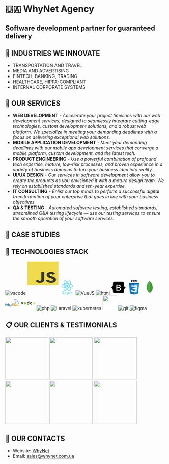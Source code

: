 # 🇺🇦 WhyNet Agency
## Software development partner for guaranteed delivery


## 🌟 INDUSTRIES WE INNOVATE
- TRANSPORTATION AND TRAVEL
- MEDIA AND ADVERTISING
- FINTECH, BANKING, TRADING
- HEALTHCARE, HIPPA-COMPLIANT
- INTERNAL CORPORATE SYSTEMS


## 📂 OUR SERVICES
- **WEB DEVELOPMENT** - *Accelerate your project timelines with our web development services, designed to seamlessly integrate cutting-edge technologies, custom development solutions, and a robust web platform. We specialize in meeting your demanding deadlines with a focus on delivering exceptional web solutions.*
- **MOBILE APPLICATION DEVELOPMENT** - *Meet your demanding deadlines with our mobile app development services that converge a mobile platform, custom development, and the latest tech.* 
- **PRODUCT ENGINEERING** - *Use a powerful combination of profound tech expertise, mature, low-risk processes, and proven experience in a variety of business domains to turn your business idea into reality.*
- **UI/UX DESIGN** - *Our services in software development allow you to create the products as you envisioned it with a mature design team. We rely on established standards and ten-year expertise.*
- **IT CONSULTING** - *Enlist our top minds to perform a successful digital transformation of your enterprise that goes in line with your business objectives.*
- **QA & TESTING** - *Automated software testing, established standards, streamlined Q&A testing lifecycle — use our testing services to ensure the smooth operation of your software services.*


## 💼 CASE STUDIES


## 🚀 TECHNOLOGIES STACK
<p align="left" dir="auto">
  <img src="https://camo.githubusercontent.com/5fa137d222dde7b69acd22c6572a065ce3656e6ffa1f5e88c1b5c7a935af3cc6/68747470733a2f2f63646e2e6a7364656c6976722e6e65742f67682f64657669636f6e732f64657669636f6e2f69636f6e732f7673636f64652f7673636f64652d6f726967696e616c2e737667" alt="vscode" width="45" height="45" data-canonical-src="https://cdn.jsdelivr.net/gh/devicons/devicon/icons/vscode/vscode-original.svg" style="max-width: 100%;">
<img src="https://raw.githubusercontent.com/devicons/devicon/master/icons/javascript/javascript-original.svg" alt="javascript" width="45" height="45" style="    height: 75px;
    margin-bottom: 30px;
    width: 100px;">
<img src="https://raw.githubusercontent.com/devicons/devicon/master/icons/react/react-original-wordmark.svg" alt="react" width="45" height="45" style="max-width: 100%;">
<img src="https://camo.githubusercontent.com/bd55955f84d6ea390afc5ea84aadbbe6b643ef698bdbb2593bc0fb2246395ae3/68747470733a2f2f63646e2e6a7364656c6976722e6e65742f67682f64657669636f6e732f64657669636f6e2f69636f6e732f7675656a732f7675656a732d6f726967696e616c2d776f72646d61726b2e737667" alt="VueJS" width="45" height="45" data-canonical-src="https://cdn.jsdelivr.net/gh/devicons/devicon/icons/vuejs/vuejs-original-wordmark.svg" style="max-width: 100%;">
<img src="https://camo.githubusercontent.com/da7acacadecf91d6dc02efcd2be086bb6d78ddff19a1b7a0ab2755a6fda8b1e9/68747470733a2f2f63646e2e6a7364656c6976722e6e65742f67682f64657669636f6e732f64657669636f6e2f69636f6e732f68746d6c352f68746d6c352d6f726967696e616c2e737667" alt="html" width="45" height="45" data-canonical-src="https://cdn.jsdelivr.net/gh/devicons/devicon/icons/html5/html5-original.svg" style="max-width: 100%;">
<img src="https://raw.githubusercontent.com/devicons/devicon/master/icons/bootstrap/bootstrap-plain.svg" alt="bootstrap" width="45" height="45" style="max-width: 100%;">
<img src="https://raw.githubusercontent.com/devicons/devicon/master/icons/css3/css3-original-wordmark.svg" alt="css3" width="45" height="45" style="max-width: 100%;">
<img src="https://raw.githubusercontent.com/devicons/devicon/master/icons/mongodb/mongodb-original.svg" alt="mongodb" width="45" height="45" style="max-width: 100%;">
<img src="https://raw.githubusercontent.com/devicons/devicon/master/icons/mysql/mysql-original-wordmark.svg" alt="mysql" width="45" height="45" style="max-width: 100%;">
<img src="https://raw.githubusercontent.com/devicons/devicon/master/icons/nodejs/nodejs-original-wordmark.svg" alt="nodejs" width="45" height="45" style="max-width: 100%;">
<img src="https://camo.githubusercontent.com/9e581761c42b9210538e4727e082b7e1db70a621da3481eb6a348bdb5257af70/68747470733a2f2f63646e2e6a7364656c6976722e6e65742f67682f64657669636f6e732f64657669636f6e2f69636f6e732f7068702f7068702d6f726967696e616c2e737667" alt="php" width="45" height="45" data-canonical-src="https://cdn.jsdelivr.net/gh/devicons/devicon/icons/php/php-original.svg" style="max-width: 100%;">
<img src="https://camo.githubusercontent.com/9d0bc75ece06bd0c74d0e9bc3161e012c70c5aa2782f372912c87c84360ad138/68747470733a2f2f63646e2e6a7364656c6976722e6e65742f67682f64657669636f6e732f64657669636f6e2f69636f6e732f6c61726176656c2f6c61726176656c2d706c61696e2d776f72646d61726b2e737667" alt="Laravel" width="45" height="45" data-canonical-src="https://cdn.jsdelivr.net/gh/devicons/devicon/icons/laravel/laravel-plain-wordmark.svg" style="max-width: 100%;">
<img src="https://camo.githubusercontent.com/32e3ed8d1cc50dddcc83a16d26f0209e3468c1668ca16401e2f3451aa9be2b72/68747470733a2f2f63646e2e6a7364656c6976722e6e65742f67682f64657669636f6e732f64657669636f6e2f69636f6e732f6b756265726e657465732f6b756265726e657465732d706c61696e2e737667" alt="kubernetes" width="45" height="45" data-canonical-src="https://cdn.jsdelivr.net/gh/devicons/devicon/icons/kubernetes/kubernetes-plain.svg" style="max-width: 100%;">
<img src="https://camo.githubusercontent.com/5a97158aa9a55f2dafea9a04e29dca3c25f0ea48f37a81106c9aef7ed86b452b/68747470733a2f2f63646e2e6a7364656c6976722e6e65742f67682f64657669636f6e732f64657669636f6e2f69636f6e732f616d617a6f6e77656273657276696365732f616d617a6f6e77656273657276696365732d706c61696e2d776f72646d61726b2e737667" width="45" height="45" data-canonical-src="https://cdn.jsdelivr.net/gh/devicons/devicon/icons/amazonwebservices/amazonwebservices-plain-wordmark.svg" style="max-width: 100%;">
<img src="https://camo.githubusercontent.com/dc9e7e657b4cd5ba7d819d1a9ce61434bd0ddbb94287d7476b186bd783b62279/68747470733a2f2f63646e2e6a7364656c6976722e6e65742f67682f64657669636f6e732f64657669636f6e2f69636f6e732f6769742f6769742d6f726967696e616c2e737667" alt="git" width="45" height="45" data-canonical-src="https://cdn.jsdelivr.net/gh/devicons/devicon/icons/git/git-original.svg" style="max-width: 100%;">
<img src="https://camo.githubusercontent.com/cdd289ae72f33665800bc6a63936d5afa0454214d520945780894151112a055f/68747470733a2f2f63646e2e6a7364656c6976722e6e65742f67682f64657669636f6e732f64657669636f6e2f69636f6e732f6669676d612f6669676d612d6f726967696e616c2e737667" alt="figma" width="45" height="45" data-canonical-src="https://cdn.jsdelivr.net/gh/devicons/devicon/icons/figma/figma-original.svg" style="max-width: 100%;">   

</p>

## 📋 OUR CLIENTS & TESTIMONIALS
<p align="left" dir="auto">
<img src="https://new.whynet.agency/wp-content/uploads/2023/08/case-2.png" width="135" height="135"  style="max-width: 100%;">
<img src="https://new.whynet.agency/wp-content/uploads/2023/08/case-1.png" width="135" height="135"  style="max-width: 100%;">
<img src="https://new.whynet.agency/wp-content/uploads/2023/08/case-4.jpg" width="135" height="135"  style="max-width: 100%;">
<img src="https://new.whynet.agency/wp-content/uploads/2023/08/case-6.png" width="135" height="135"  style="max-width: 100%;">
<img src="https://new.whynet.agency/wp-content/uploads/2023/08/case-5.png" width="135" height="135"  style="max-width: 100%;">
<img src="https://new.whynet.agency/wp-content/uploads/2023/08/case-3.png" width="135" height="135"  style="max-width: 100%;">
</p>

## 📇 OUR CONTACTS
- Website: [WhyNet](https://en.whynet.com.ua)
- Email: sales@whynet.com.ua
